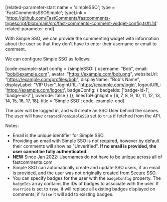 [related-parameter-start name = 'simpleSSO'; type = 'FastCommentsSSOSimple'; typeLink = 'https://github.com/FastComments/fastcomments-typescript/blob/main/src/fast-comments-comment-widget-config.ts#L14' related-parameter-end]

With Simple SSO, we can provide the commenting widget with information about the user so that they don't have to enter their username or email to comment.

We can configure Simple SSO as follows:

[code-example-start config = {simpleSSO: { username: "Bob", email: "bob@example.com", avatar: "https://example.com/bob.png", websiteUrl: "https://example.com/profiles/bob", displayName: "Bob's Name", displayLabel: "VIP User", loginURL: 'https://example.com/login', logoutURL: 'https://example.com/logout', badgeConfig: { badgeIds: ['badge-id-1', 'badge-id-2'], override: false } }}; linesToHighlight = [6, 7, 8, 9, 10, 11, 12, 13, 14, 15, 16, 17, 18]; title = 'Simple SSO'; code-example-end]

The user will be logged in, and will create an SSO User behind the scenes. The user will have `createdFromSimpleSSO` set to `true` if fetched from the API.

Notes: 

- Email is the unique identifier for Simple SSO.
- Providing an email with Simple SSO is not required, however by default their comments will show as "Unverified". <b>If no email is provided, the user cannot be fully authenticated.</b>
- **NEW** Since Jan 2022: Usernames do not have to be unique across all of fastcomments.com
- Simple SSO can automatically create and update SSO users, if an email is provided, and the user was not originally created from Secure SSO.
- You can specify badges for the user with the `badgeConfig` property. The `badgeIds` array contains the IDs of badges to associate with the user. If `override` is set to `true`, it will replace all existing badges displayed on comments; if `false` it will add to existing badges.
